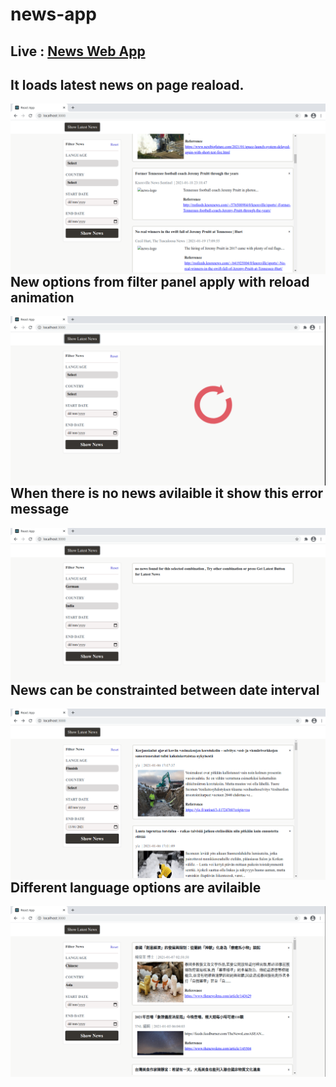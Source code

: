 # news-app 

## Live : [News Web App](https://eloquent-carson-45027f.netlify.app/)

## It loads latest news on page reaload.

<img align="left" alt="latest news" src="https://github.com/Rahulbeniwal26119/news-app/blob/master/public/screenshots/first.png">

## New options from filter panel apply with reload animation 

 <img align="left" alt="loading animation" src="https://github.com/Rahulbeniwal26119/news-app/blob/master/public/screenshots/loadinganimation.png">


 ## When there is no news avilaible it show this error message

 <img align="left" alt="no-news" src="https://github.com/Rahulbeniwal26119/news-app/blob/master/public/screenshots/error.png">

 ## News can be constrainted between date interval 
 <img align="left" alt="date-constraint" src="https://github.com/Rahulbeniwal26119/news-app/blob/master/public/screenshots/date.png">

 ## Different language options are avilaible
 <img align="left" alt="language-option" src="https://github.com/Rahulbeniwal26119/news-app/blob/master/public/screenshots/languageselector.png">
